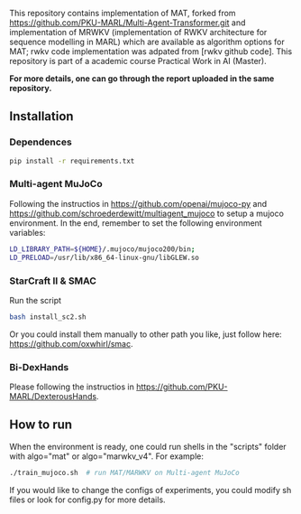

This repository contains implementation of MAT, forked from https://github.com/PKU-MARL/Multi-Agent-Transformer.git and implementation of MRWKV (implementation of RWKV architecture for sequence modelling in MARL) which are available as algorithm options for MAT; rwkv code implementation was adpated from [rwkv github code]. This repository is part of a academic course Practical Work in AI (Master).

**For more details, one can go through the report uploaded in the same repository.**



## Installation

### Dependences
``` Bash
pip install -r requirements.txt
```

### Multi-agent MuJoCo
Following the instructios in https://github.com/openai/mujoco-py and https://github.com/schroederdewitt/multiagent_mujoco to setup a mujoco environment. In the end, remember to set the following environment variables:
``` Bash
LD_LIBRARY_PATH=${HOME}/.mujoco/mujoco200/bin;
LD_PRELOAD=/usr/lib/x86_64-linux-gnu/libGLEW.so
```

### StarCraft II & SMAC
Run the script
``` Bash
bash install_sc2.sh
```
Or you could install them manually to other path you like, just follow here: https://github.com/oxwhirl/smac.


### Bi-DexHands 
Please following the instructios in https://github.com/PKU-MARL/DexterousHands. 



## How to run
When the environment is ready, one could run shells in the "scripts" folder with algo="mat" or algo="marwkv_v4". For example:
``` Bash
./train_mujoco.sh  # run MAT/MARWKV on Multi-agent MuJoCo
```
If you would like to change the configs of experiments, you could modify sh files or look for config.py for more details.

